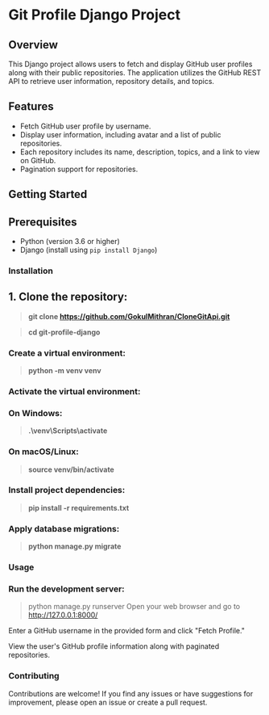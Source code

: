 # Git Profile Django Project

## Overview

This Django project allows users to fetch and display GitHub user profiles along with their public repositories. The application utilizes the GitHub REST API to retrieve user information, repository details, and topics.

## Features

- Fetch GitHub user profile by username.
- Display user information, including avatar and a list of public repositories.
- Each repository includes its name, description, topics, and a link to view on GitHub.
- Pagination support for repositories.

## Getting Started

## Prerequisites

- Python (version 3.6 or higher)
- Django (install using `pip install Django`)

### Installation

## 1. Clone the repository:

>   **git clone https://github.com/GokulMithran/CloneGitApi.git**

>   **cd git-profile-django**
### Create a virtual environment:

> **python -m venv venv**
### Activate the virtual environment:

 ### On Windows:


> **.\venv\Scripts\activate**

### On macOS/Linux:

> **source venv/bin/activate**
### Install project dependencies:

> **pip install -r requirements.txt**
### Apply database migrations:

> **python manage.py migrate**
### Usage
### Run the development server:


> python manage.py runserver
Open your web browser and go to http://127.0.0.1:8000/

Enter a GitHub username in the provided form and click "Fetch Profile."

View the user's GitHub profile information along with paginated repositories.

### Contributing
Contributions are welcome! If you find any issues or have suggestions for improvement, please open an issue or create a pull request.


